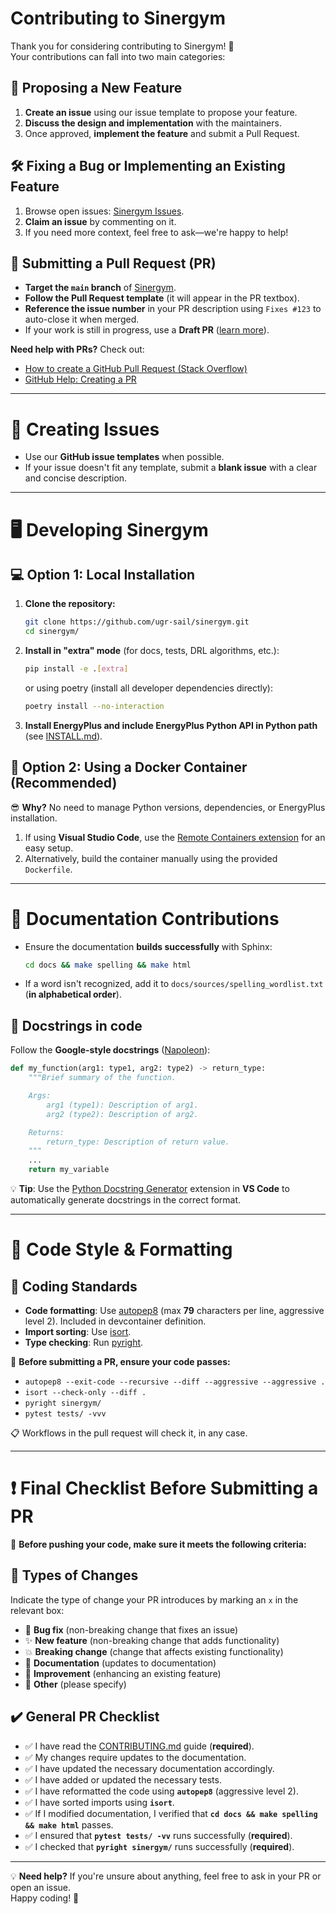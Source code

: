 # Contributing to Sinergym

Thank you for considering contributing to Sinergym! 🎉  
Your contributions can fall into two main categories:

## 🚀 Proposing a New Feature
1. **Create an issue** using our issue template to propose your feature.
2. **Discuss the design and implementation** with the maintainers.
3. Once approved, **implement the feature** and submit a Pull Request.

## 🛠️ Fixing a Bug or Implementing an Existing Feature
1. Browse open issues: [Sinergym Issues](https://github.com/ugr-sail/sinergym/issues).
2. **Claim an issue** by commenting on it.
3. If you need more context, feel free to ask—we're happy to help!

## 🔄 Submitting a Pull Request (PR)
- **Target the `main` branch** of [Sinergym](https://github.com/ugr-sail/sinergym).
- **Follow the Pull Request template** (it will appear in the PR textbox).
- **Reference the issue number** in your PR description using `Fixes #123` to auto-close it when merged.
- If your work is still in progress, use a **Draft PR** ([learn more](https://github.blog/2019-02-14-introducing-draft-pull-requests/)).

**Need help with PRs?** Check out:
- [How to create a GitHub Pull Request (Stack Overflow)](http://stackoverflow.com/questions/14680711/how-to-do-a-github-pull-request)
- [GitHub Help: Creating a PR](https://help.github.com/articles/creating-a-pull-request/)

---

# 📌 Creating Issues
- Use our **GitHub issue templates** when possible.
- If your issue doesn't fit any template, submit a **blank issue** with a clear and concise description.

---

# 🖥️ Developing Sinergym

## 💻 **Option 1: Local Installation**
1. **Clone the repository:**
    ```bash
    git clone https://github.com/ugr-sail/sinergym.git
    cd sinergym/
    ```
2. **Install in "extra" mode** (for docs, tests, DRL algorithms, etc.):
    ```bash
    pip install -e .[extra]
    ```
    or using poetry (install all developer dependencies directly):
    ```bash
    poetry install --no-interaction 
    ```

3. **Install EnergyPlus and include EnergyPlus Python API in Python path** (see [INSTALL.md](https://github.com/ugr-sail/sinergym/blob/main/INSTALL.md)).

## 🐳 **Option 2: Using a Docker Container (Recommended)**
😎 **Why?** No need to manage Python versions, dependencies, or EnergyPlus installation.

1. If using **Visual Studio Code**, use the [Remote Containers extension](https://code.visualstudio.com/docs/remote/containers) for an easy setup.
2. Alternatively, build the container manually using the provided `Dockerfile`.

---

# 📖 Documentation Contributions
- Ensure the documentation **builds successfully** with Sphinx:
    ```bash
    cd docs && make spelling && make html
    ```
- If a word isn't recognized, add it to `docs/sources/spelling_wordlist.txt` (**in alphabetical order**).

## 📜 **Docstrings in code**
Follow the **Google-style docstrings** ([Napoleon](https://sphinxcontrib-napoleon.readthedocs.io/en/latest/example_google.html)):

```python
def my_function(arg1: type1, arg2: type2) -> return_type:
    """Brief summary of the function.

    Args:
        arg1 (type1): Description of arg1.
        arg2 (type2): Description of arg2.

    Returns:
        return_type: Description of return value.
    """
    ...
    return my_variable
```

💡 **Tip**: Use the [Python Docstring Generator](https://marketplace.visualstudio.com/items?itemName=njpwerner.autodocstring) extension in **VS Code** to automatically generate docstrings in the correct format.

---

# 🎨 Code Style & Formatting

## 📏 **Coding Standards**
- **Code formatting**: Use [autopep8](https://github.com/hhatto/autopep8) (max **79** characters per line, aggressive level 2). Included in devcontainer definition.
- **Import sorting**: Use [isort](https://github.com/PyCQA/isort).
- **Type checking**: Run [pyright](https://github.com/microsoft/pyright).

📝 **Before submitting a PR, ensure your code passes:** 
- `autopep8 --exit-code --recursive --diff --aggressive --aggressive .`
- `isort --check-only --diff .`
- `pyright sinergym/ `
- `pytest tests/ -vvv`

📋 Workflows in the pull request will check it, in any case.

---

# ❗ Final Checklist Before Submitting a PR  
📝 **Before pushing your code, make sure it meets the following criteria:**  

## 📌 **Types of Changes**  
Indicate the type of change your PR introduces by marking an `x` in the relevant box:

- 🐛 **Bug fix** (non-breaking change that fixes an issue)  
- ✨ **New feature** (non-breaking change that adds functionality)  
- 💥 **Breaking change** (change that affects existing functionality)  
- 📖 **Documentation** (updates to documentation)  
- 🚀 **Improvement** (enhancing an existing feature)  
- 🔄 **Other** (please specify)  

## ✔️ **General PR Checklist**  
<!--- Check all the following points before submitting your PR. If you're unsure, feel free to ask! -->
- ✅ I have read the [CONTRIBUTING.md](https://github.com/ugr-sail/sinergym/blob/main/CONTRIBUTING.md) guide (**required**).  
- ✅ My changes require updates to the documentation.  
- ✅ I have updated the necessary documentation accordingly.  
- ✅ I have added or updated the necessary tests.  
- ✅ I have reformatted the code using **`autopep8`** (aggressive level 2).  
- ✅ I have sorted imports using **`isort`**.  
- ✅ If I modified documentation, I verified that **`cd docs && make spelling && make html`** passes.  
- ✅ I ensured that **`pytest tests/ -vv`** runs successfully (**required**).  
- ✅ I checked that **`pyright sinergym/`** runs successfully (**required**).  

---

💡 **Need help?** If you're unsure about anything, feel free to ask in your PR or open an issue.  
Happy coding! 🚀

